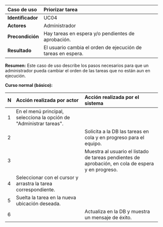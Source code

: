 | **Caso de uso**      | **Priorizar tarea** |
| :---        | :---        |
| **Identificador**      | UC04 |
| **Actores**      | Administrador |
| **Precondición**   | Hay tareas en espera y/o pendientes de aprobación. |
| **Resultado**   | El usuario cambia el orden de ejecución de tareas en espera. |

**Resumen:**
Este caso de uso describe los pasos necesarios para que un administrador pueda cambiar el orden de las tareas que no están aun en ejecución.

**Curso normal (básico):**

| **N**      | **Acción realizada por actor** | **Acción realizada por el sistema** |
| :---        | :---        | :---        |
| 1      | En el menú principal, selecciona la opción de "Administrar tareas". |  |
| 2      |  | Solicita a la DB las tareas en cola y en progreso para el equipo. |
| 3      |  | Muestra al usuario el listado de tareas pendientes de aprobación, en cola de espera y en progreso. |
| 4      | Seleccionar con el cursor y arrastra la tarea correspondiente. |  |
| 5      | Suelta la tarea en la nueva ubicación deseada. |  |
| 6      |  | Actualiza en la DB y muestra un mensaje de éxito. |
